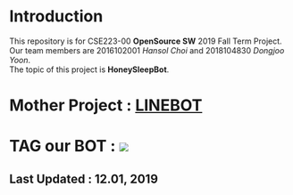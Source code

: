 # Introduction
This repository is for CSE223-00 **OpenSource SW** 2019 Fall Term Project.  <br>
Our team members are 2016102001 *Hansol Choi* and 2018104830 *Dongjoo Yoon*.  <Br>
The topic of this project is **HoneySleepBot**. <br>
# Mother Project : <a href="http://khuhub.khu.ac.kr/2019-01-OpenSourceSW/LINEBOT">LINEBOT</a>
# TAG our BOT : <img src="https://qr-official.line.me/sid/M/065iqjlo.png">
## Last Updated : 12.01, 2019
